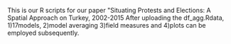 This is our R scripts for our paper "Situating Protests and Elections: A Spatial Approach on Turkey, 2002-2015
After uploading the df_agg.Rdata, 1)17models, 2)model averaging 3)field measures and 4)plots can be employed subsequently.
